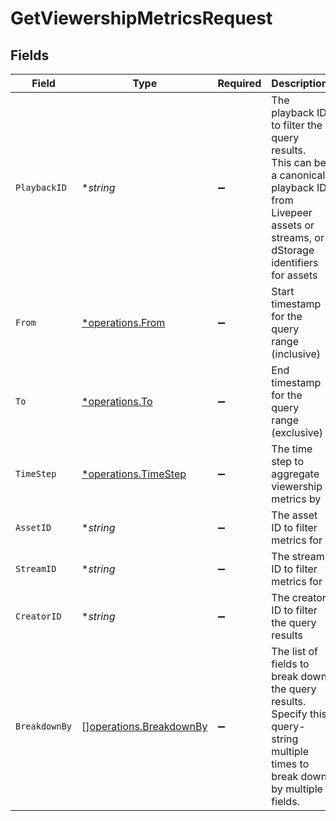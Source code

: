 # GetViewershipMetricsRequest


## Fields

| Field                                                                                                                                                 | Type                                                                                                                                                  | Required                                                                                                                                              | Description                                                                                                                                           |
| ----------------------------------------------------------------------------------------------------------------------------------------------------- | ----------------------------------------------------------------------------------------------------------------------------------------------------- | ----------------------------------------------------------------------------------------------------------------------------------------------------- | ----------------------------------------------------------------------------------------------------------------------------------------------------- |
| `PlaybackID`                                                                                                                                          | **string*                                                                                                                                             | :heavy_minus_sign:                                                                                                                                    | The playback ID to filter the query results. This can be a canonical<br/>playback ID from Livepeer assets or streams, or dStorage identifiers<br/>for assets<br/> |
| `From`                                                                                                                                                | [*operations.From](../../models/operations/from.md)                                                                                                   | :heavy_minus_sign:                                                                                                                                    | Start timestamp for the query range (inclusive)                                                                                                       |
| `To`                                                                                                                                                  | [*operations.To](../../models/operations/to.md)                                                                                                       | :heavy_minus_sign:                                                                                                                                    | End timestamp for the query range (exclusive)                                                                                                         |
| `TimeStep`                                                                                                                                            | [*operations.TimeStep](../../models/operations/timestep.md)                                                                                           | :heavy_minus_sign:                                                                                                                                    | The time step to aggregate viewership metrics by                                                                                                      |
| `AssetID`                                                                                                                                             | **string*                                                                                                                                             | :heavy_minus_sign:                                                                                                                                    | The asset ID to filter metrics for                                                                                                                    |
| `StreamID`                                                                                                                                            | **string*                                                                                                                                             | :heavy_minus_sign:                                                                                                                                    | The stream ID to filter metrics for                                                                                                                   |
| `CreatorID`                                                                                                                                           | **string*                                                                                                                                             | :heavy_minus_sign:                                                                                                                                    | The creator ID to filter the query results                                                                                                            |
| `BreakdownBy`                                                                                                                                         | [][operations.BreakdownBy](../../models/operations/breakdownby.md)                                                                                    | :heavy_minus_sign:                                                                                                                                    | The list of fields to break down the query results. Specify this<br/>query-string multiple times to break down by multiple fields.<br/>               |